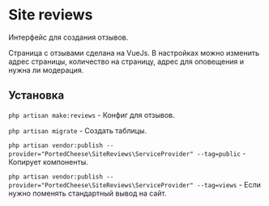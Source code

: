# Site reviews

Интерфейс для создания отзывов.

Страница с отзывами сделана на VueJs. В настройках можно изменить адрес страницы, количество на страницу, адрес для оповещения и нужна ли модерация.

## Установка

`php artisan make:reviews` - Конфиг для отзывов.

`php artisan migrate` - Создать таблицы.

`php artisan vendor:publish --provider="PortedCheese\SiteReviews\ServiceProvider" --tag=public` - Копирует компоненты.

`php artisan vendor:publish --provider="PortedCheese\SiteReviews\ServiceProvider" --tag=views` - Если нужно поменять стандартный вывод на сайт.
